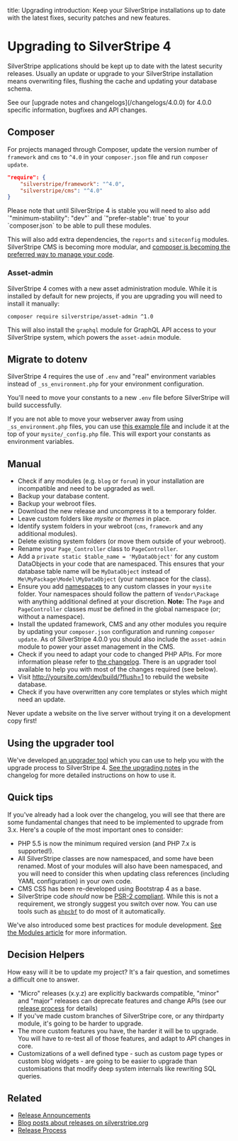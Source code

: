 title: Upgrading
introduction: Keep your SilverStripe installations up to date with the latest fixes, security patches and new features.

# Upgrading to SilverStripe 4

SilverStripe applications should be kept up to date with the latest security releases. Usually an update or upgrade to your SilverStripe installation means overwriting files, flushing the cache and updating your database schema.

<div class="info" markdown="1">
See our [upgrade notes and changelogs](/changelogs/4.0.0) for 4.0.0 specific information, bugfixes and API changes.
</div>

## Composer

For projects managed through Composer, update the version number of `framework` and `cms` to `^4.0` in your `composer.json` file and run `composer update`.

```json
"require": {
    "silverstripe/framework": "^4.0",
    "silverstripe/cms": "^4.0"
}
```

<div class="info" markdown="1">
Please note that until SilverStripe 4 is stable you will need to also add `"minimum-stability": "dev"` and `"prefer-stable": true` to your `composer.json` to be able to pull these modules.
</div>

This will also add extra dependencies, the `reports` and `siteconfig` modules. SilverStripe CMS is becoming more modular, and [composer is becoming the preferred way to manage your code](/getting_started/composer).

### Asset-admin

SilverStripe 4 comes with a new asset administration module. While it is installed by default for new projects, if you are upgrading you will need to install it manually:

```
composer require silverstripe/asset-admin ^1.0
```

This will also install the `graphql` module for GraphQL API access to your SilverStripe system, which powers the `asset-admin` module.

## Migrate to dotenv

SilverStripe 4 requires the use of `.env` and "real" environment variables instead of `_ss_environment.php` for your environment configuration.

You'll need to move your constants to a new `.env` file before SilverStripe will build successfully.

If you are not able to move your webserver away from using `_ss_environment.php` files, you can use [this example file](https://gist.github.com/robbieaverill/74fbfff6f438c94f6325107e4d7b2a45) and include it at the top of your `mysite/_config.php` file. This will export your constants as environment variables.

## Manual

* Check if any modules (e.g. `blog` or `forum`) in your installation are incompatible and need to be upgraded as well.
* Backup your database content.
* Backup your webroot files.
* Download the new release and uncompress it to a temporary folder.
* Leave custom folders like *mysite* or *themes* in place.
* Identify system folders in your webroot (`cms`, `framework` and any additional modules).
* Delete existing system folders (or move them outside of your webroot).
* Rename your `Page_Controller` class to `PageController`.
* Add a `private static $table_name = 'MyDataObject'` for any custom DataObjects in your code that are namespaced. This ensures that your database table name will be `MyDataObject` instead of `Me\MyPackage\Model\MyDataObject` (your namespace for the class).
* Ensure you add [namespaces](http://php.net/manual/en/language.namespaces.php) to any custom classes in your `mysite` folder. Your namespaces should follow the pattern of `Vendor\Package` with anything additional defined at your discretion. **Note:** The `Page` and `PageController` classes *must* be defined in the global namespace (or; without a namespace).
* Install the updated framework, CMS and any other modules you require by updating your `composer.json` configuration and running `composer update`. As of SilverStripe 4.0.0 you should also include the `asset-admin` module to power your asset management in the CMS.
* Check if you need to adapt your code to changed PHP APIs. For more information please refer to [the changelog](/changelogs/4.0.0). There is an upgrader tool available to help you with most of the changes required (see below).
* Visit http://yoursite.com/dev/build/?flush=1 to rebuild the website database.
* Check if you have overwritten any core templates or styles which might need an update.

<div class="warning" markdown="1">
Never update a website on the live server without trying it on a development copy first!
</div>

## Using the upgrader tool

We've developed [an upgrader tool](https://github.com/silverstripe/silverstripe-upgrader) which you can use to help you with the upgrade process to SilverStripe 4. [See the upgrading notes](/changelogs/4.0.0/#a-name-upgrading-a-upgrading) in the changelog for more detailed instructions on how to use it.

## Quick tips

If you've already had a look over the changelog, you will see that there are some fundamental changes that need to be implemented to upgrade from 3.x. Here's a couple of the most important ones to consider:

* PHP 5.5 is now the minimum required version (and PHP 7.x is supported!).
* All SilverStripe classes are now namespaced, and some have been renamed. Most of your modules will also have been namespaced, and you will need to consider this when updating class references (including YAML configuration) in your own code.
* CMS CSS has been re-developed using Bootstrap 4 as a base.
* SilverStripe code _should_ now be [PSR-2 compliant](http://www.php-fig.org/psr/psr-2/). While this is not a requirement, we strongly suggest you switch over now. You can use tools such as [`phpcbf`](https://github.com/squizlabs/PHP_CodeSniffer/wiki/Fixing-Errors-Automatically) to do most of it automatically.

We've also introduced some best practices for module development. [See the Modules article](/developer_guides/extending/modules) for more information.

## Decision Helpers

How easy will it be to update my project? It's a fair question, and sometimes a difficult one to answer.

*  "Micro" releases (x.y.z) are explicitly backwards compatible, "minor" and "major" releases can deprecate features and change APIs (see our [release process](/contributing/release_process) for details)
*  If you've made custom branches of SilverStripe core, or any thirdparty module, it's going to be harder to upgrade.
*  The more custom features you have, the harder it will be to upgrade. You will have to re-test all of those features, and adapt to API changes in core.
*  Customizations of a well defined type - such as custom page types or custom blog widgets - are going to be easier to upgrade than customisations that modify deep system internals like rewriting SQL queries.

## Related

* [Release Announcements](http://groups.google.com/group/silverstripe-announce/)
* [Blog posts about releases on silverstripe.org](http://silverstripe.org/blog/tag/release)
* [Release Process](../contributing/release_process)
